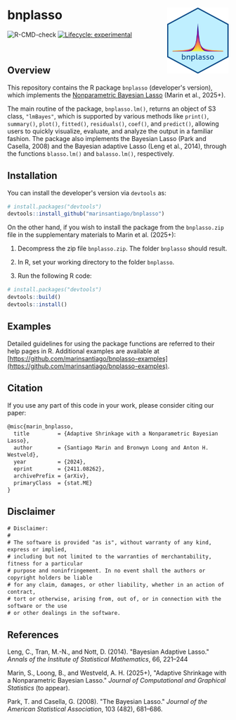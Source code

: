 # bnplasso <img src="man/figures/bnplasso.png" alt="bnplasso" width="140" height="150" align="right"> 

<!-- badges: start -->

![R-CMD-check](https://github.com/marinsantiago/BOBgmms/workflows/R-CMD-check/badge.svg)
[![Lifecycle: experimental](https://img.shields.io/badge/lifecycle-experimental-orange.svg)](https://www.tidyverse.org/lifecycle/#experimental)

<!-- badges: end -->

</br>

## Overview

This repository contains the R package `bnplasso` (developer's version), which implements the [Nonparametric Bayesian Lasso](https://arxiv.org/abs/2411.08262) (Marin et al., 2025+).

The main routine of the package, ```bnplasso.lm()```, returns an object of S3 class, ```"lmBayes"```, which is supported by various methods 
like ```print()```, ```summary()```, ```plot()```, ```fitted()```, ```residuals()```, ```coef()```, 
and ```predict()```, allowing users to quickly visualize, evaluate, and analyze the output in a familiar fashion. 
The package also implements the Bayesian Lasso (Park and Casella, 2008) and the Bayesian 
adaptive Lasso (Leng et al., 2014), through the functions ```blasso.lm()``` 
and ```balasso.lm()```, respectively.

## Installation

You can install the developer's version via `devtools` as:

``` r
# install.packages("devtools")
devtools::install_github("marinsantiago/bnplasso")
```

On the other hand, if you wish to install the package from the `bnplasso.zip` file in the supplementary materials to Marin et al. (2025+):

  1. Decompress the zip file `bnplasso.zip`. The folder `bnplasso` should result.
  
  2. In R, set your working directory to the folder `bnplasso`.
  
  3. Run the following R code:
  
``` r
# install.packages("devtools")
devtools::build()
devtools::install()
```

## Examples

Detailed guidelines for using the package functions are referred to their help pages in R. Additional examples are available at [https://github.com/marinsantiago/bnplasso-examples](https://github.com/marinsantiago/bnplasso-examples).

## <a name="cite"></a> Citation

If you use any part of this code in your work, please consider citing our paper:

```
@misc{marin_bnplasso,
  title         = {Adaptive Shrinkage with a Nonparametric Bayesian Lasso}, 
  author        = {Santiago Marin and Bronwyn Loong and Anton H. Westveld},
  year          = {2024},
  eprint        = {2411.08262},
  archivePrefix = {arXiv},
  primaryClass  = {stat.ME}
}
```

## Disclaimer

```
# Disclaimer:
#
# The software is provided "as is", without warranty of any kind, express or implied,
# including but not limited to the warranties of merchantability, fitness for a particular
# purpose and noninfringement. In no event shall the authors or copyright holders be liable
# for any claim, damages, or other liability, whether in an action of contract, 
# tort or otherwise, arising from, out of, or in connection with the software or the use
# or other dealings in the software.
```


## <a name="refs"></a> References

Leng, C., Tran, M.-N., and Nott, D. (2014). "Bayesian Adaptive Lasso." *Annals of the Institute of Statistical Mathematics*, 66, 221–244

Marin, S., Loong, B., and Westveld, A. H. (2025+), "Adaptive Shrinkage with a Nonparametric Bayesian Lasso." *Journal of Computational and Graphical Statistics* (to appear).

Park, T. and Casella, G. (2008). "The Bayesian Lasso." *Journal of the American Statistical Association*, 103 (482), 681–686.